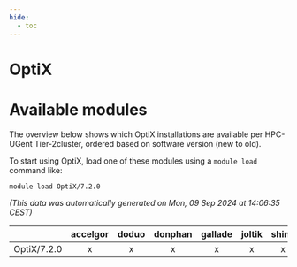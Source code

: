 ```yaml
---
hide:
  - toc
---
```


OptiX
=====

# Available modules


The overview below shows which OptiX installations are available per HPC-UGent Tier-2cluster, ordered based on software version (new to old).

To start using OptiX, load one of these modules using a `module load` command like:

```shell
module load OptiX/7.2.0
```

*(This data was automatically generated on Mon, 09 Sep 2024 at 14:06:35 CEST)*  

| |accelgor|doduo|donphan|gallade|joltik|shinx|skitty|
| :---: | :---: | :---: | :---: | :---: | :---: | :---: | :---: |
|OptiX/7.2.0|x|x|x|x|x|x|x|
